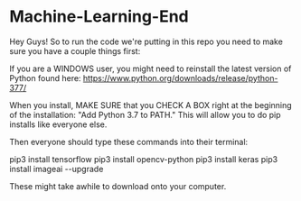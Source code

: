 # Machine-Learning-End

Hey Guys! So to run the code we're putting in this repo you need to make sure you have a couple things first:

If you are a WINDOWS user, you might need to reinstall the latest version of Python found here: https://www.python.org/downloads/release/python-377/


When you install, MAKE SURE that you CHECK A BOX right at the beginning of the installation: "Add Python 3.7 to PATH." This will allow you to do pip installs like everyone else.


Then everyone should type these commands into their terminal:


pip3 install tensorflow
pip3 install opencv-python
pip3 install keras
pip3 install imageai --upgrade


These might take awhile to download onto your computer.
